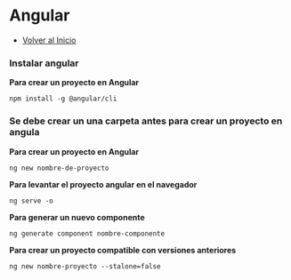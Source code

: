 # Angular
- [Volver al Inicio](../README.md)

### Instalar angular 
**Para crear un proyecto en Angular**
```
npm install -g @angular/cli
```

### Se debe crear un una carpeta antes para crear un proyecto en angula 
**Para crear un proyecto en Angular**
```
ng new nombre-de-proyecto
```
**Para levantar el proyecto angular en el navegador**
```
ng serve -o
```
**Para generar un nuevo componente**
```
ng generate component nombre-componente
```
**Para crear un proyecto compatible con versiones anteriores**
```esta aplicación es de modulos anterir a la version 18
ng new nombre-proyecto --stalone=false
```
